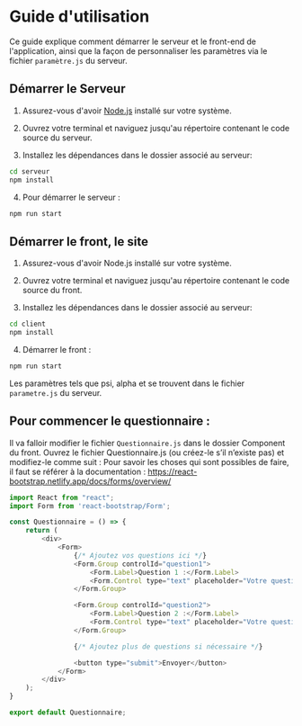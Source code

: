 # Guide d'utilisation

Ce guide explique comment démarrer le serveur et le front-end de l'application, ainsi que la façon de personnaliser les paramètres via le fichier `paramètre.js` du serveur.

## Démarrer le Serveur

1. Assurez-vous d'avoir [Node.js](https://nodejs.org/en/download) installé sur votre système.

2. Ouvrez votre terminal et naviguez jusqu'au répertoire contenant le code source du serveur.

3. Installez les dépendances dans le dossier associé au serveur:

``` bash
cd serveur 
npm install 
```

4. Pour démarrer le serveur :

```bash
npm run start
```

## Démarrer le front, le site

1. Assurez-vous d'avoir Node.js installé sur votre système.

2. Ouvrez votre terminal et naviguez jusqu'au répertoire contenant le code source du front.

3. Installez les dépendances dans le dossier associé au serveur:

``` bash
cd client 
npm install 
```

4. Démarrer le front :

``` bash
npm run start
```

Les paramètres tels que psi, alpha et se trouvent dans le fichier `parametre.js` du serveur.

## Pour commencer le questionnaire : 

Il va falloir modifier le fichier `Questionnaire.js`  dans le dossier Component du front.
Ouvrez le fichier Questionnaire.js (ou créez-le s’il n’existe pas) et modifiez-le comme suit :
Pour savoir les choses qui sont possibles de faire, il faut se référer à la documentation : 
https://react-bootstrap.netlify.app/docs/forms/overview/

```js
import React from "react";
import Form from 'react-bootstrap/Form';

const Questionnaire = () => {
    return (
        <div>
            <Form>
                {/* Ajoutez vos questions ici */}
                <Form.Group controlId="question1">
                    <Form.Label>Question 1 :</Form.Label>
                    <Form.Control type="text" placeholder="Votre question ici" />
                </Form.Group>

                <Form.Group controlId="question2">
                    <Form.Label>Question 2 :</Form.Label>
                    <Form.Control type="text" placeholder="Votre question ici" />
                </Form.Group>

                {/* Ajoutez plus de questions si nécessaire */}

                <button type="submit">Envoyer</button>
            </Form>
        </div>
    );
}

export default Questionnaire;
```
